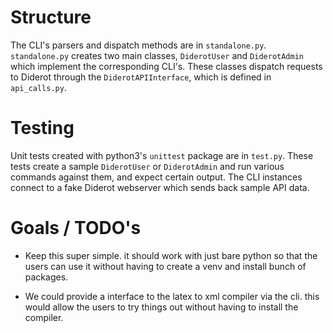 # Structure

The CLI's parsers and dispatch methods are in `standalone.py`. `standalone.py` creates two main classes, `DiderotUser` and `DiderotAdmin` which implement the corresponding CLI's. These classes dispatch requests to Diderot through the `DiderotAPIInterface`, which is defined in `api_calls.py`.

# Testing

Unit tests created with python3's `unittest` package are in `test.py`. These tests create a sample `DiderotUser` or `DiderotAdmin` and run various commands against them, and expect certain output. The CLI instances connect to a fake Diderot webserver which sends back sample API data.

# Goals / TODO's

* Keep this super simple.  it should work with just bare python
  so that the users can use it without having to create a venv and
  install bunch of packages.

* We could provide a interface to the latex to xml compiler via the
  cli.  this would allow the users to try things out without having to
  install the compiler.
